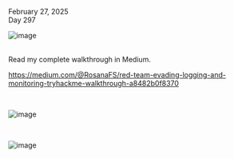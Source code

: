 February 27, 2025<br>
Day 297<br>

![image](https://github.com/user-attachments/assets/e3bfe8a3-0dca-4f42-8676-9b1227cbcd73)


<br>
Read my complete walkthrough in Medium.

https://medium.com/@RosanaFS/red-team-evading-logging-and-monitoring-tryhackme-walkthrough-a8482b0f8370

<br>

![image](https://github.com/user-attachments/assets/1e17d98d-6754-47fb-9912-07eb00a720c1)

<br>

![image](https://github.com/user-attachments/assets/ab3289a5-b704-46f0-b2b1-2e7a8fdb5a18)
